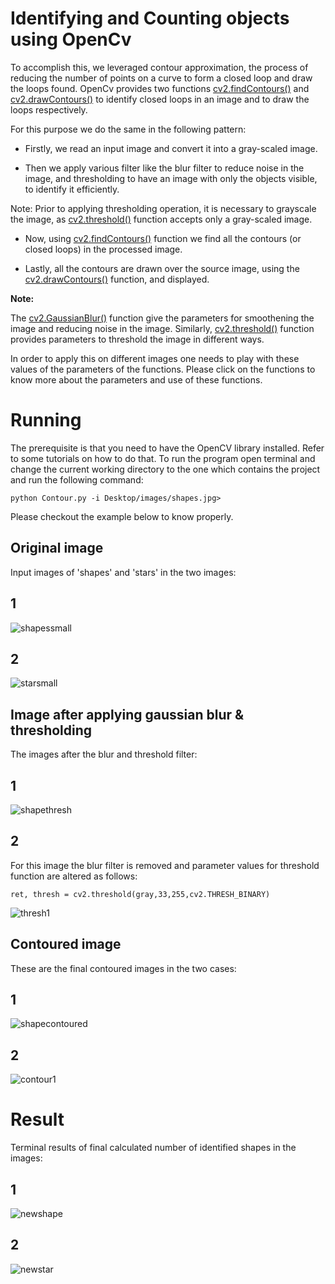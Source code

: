 Identifying and Counting objects using OpenCv
==

To accomplish this, we leveraged contour approximation, the process of reducing the number of points on a curve to form a closed loop and draw the loops found. OpenCv provides two functions [cv2.findContours()](https://docs.opencv.org/3.1.0/d4/d73/tutorial_py_contours_begin.html) and [cv2.drawContours()](https://docs.opencv.org/3.1.0/d4/d73/tutorial_py_contours_begin.html) to identify closed loops in an image and to draw the loops respectively.


For this purpose we do the same in the following pattern:

+ Firstly, we read an input image and convert it into a gray-scaled image.

+ Then we apply various filter like the blur filter to reduce noise in the image, and thresholding to have an image with only the objects visible, to identify it efficiently.

Note: Prior to applying thresholding operation, it is necessary to grayscale the image, as [cv2.threshold()](https://docs.opencv.org/3.4/d7/d4d/tutorial_py_thresholding.html) function accepts only a gray-scaled image.

+ Now, using [cv2.findContours()](https://docs.opencv.org/3.1.0/d4/d73/tutorial_py_contours_begin.html) function we find all the contours (or closed loops) in the processed image.

+ Lastly, all the contours are drawn over the source image, using the [cv2.drawContours()](https://docs.opencv.org/3.1.0/d4/d73/tutorial_py_contours_begin.html) function, and displayed.



**Note:**

The [cv2.GaussianBlur()](https://docs.opencv.org/3.1.0/d4/d13/tutorial_py_filtering.html) function give the parameters for smoothening the image and reducing noise in the image. Similarly, [cv2.threshold()](https://docs.opencv.org/3.4/d7/d4d/tutorial_py_thresholding.html) function provides parameters to threshold the image in different ways. 

In order to apply this on different images one needs to play with these values of the parameters of the functions. Please click on the functions to know more about the parameters and use of these functions.  


Running
==

The prerequisite is that you need to have the OpenCV library installed. Refer to some tutorials on how to do that.
To run the program open terminal and change the current working directory to the one which contains the project and run the following command:
```
python Contour.py -i Desktop/images/shapes.jpg>
```

Please checkout the example below to know properly.


## Original image
Input images of 'shapes' and 'stars' in the two images:


## 1
![shapessmall](https://user-images.githubusercontent.com/30645315/40272613-d728e0a2-5bcd-11e8-8129-e541020b2802.jpg)

## 2
![starsmall](https://user-images.githubusercontent.com/30645315/40272687-1f7fda62-5bcf-11e8-8116-2af88ef92075.jpg)



## Image after applying gaussian blur & thresholding
The images after the blur and threshold filter:


## 1
![shapethresh](https://user-images.githubusercontent.com/30645315/40272679-020f6952-5bcf-11e8-927c-53ff14fdfbc1.jpg)

## 2
For this image the blur filter is removed and parameter values for threshold function are altered as follows:
```
ret, thresh = cv2.threshold(gray,33,255,cv2.THRESH_BINARY)
```
![thresh1](https://user-images.githubusercontent.com/30645315/40272691-3057400a-5bcf-11e8-9cb3-7b77c0030aeb.jpg)


## Contoured image
These are the final contoured images in the two cases:


## 1
![shapecontoured](https://user-images.githubusercontent.com/30645315/40272678-01e310fa-5bcf-11e8-8e1b-e63507f327ca.jpg)

## 2
![contour1](https://user-images.githubusercontent.com/30645315/40272692-3a087b6e-5bcf-11e8-8fc5-653a81dccc5d.jpg)



Result
==
Terminal results of final calculated number of identified shapes in the images:


## 1
![newshape](https://user-images.githubusercontent.com/30645315/40272792-438e529c-5bd1-11e8-9857-7539d3524a0a.jpeg)

## 2
![newstar](https://user-images.githubusercontent.com/30645315/40272793-43bccad2-5bd1-11e8-930e-b76985c7e550.jpeg)
